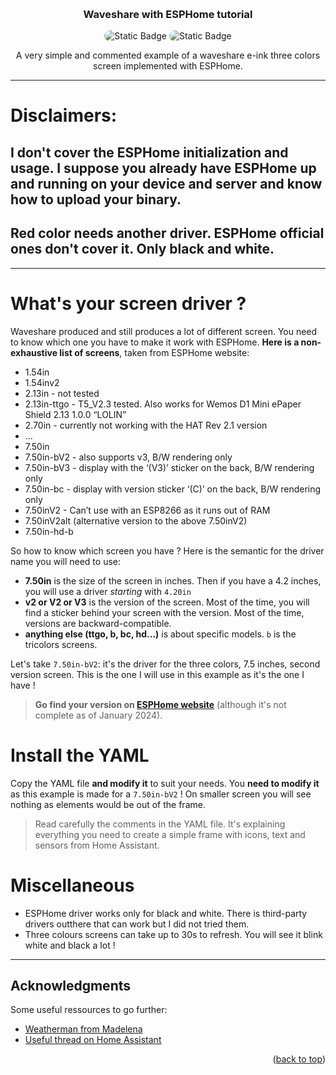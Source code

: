 <!-- Improved compatibility of back to top link: See: https://github.com/othneildrew/Best-README-Template/pull/73 -->
<a name="readme-top"></a>
<!--
*** Thanks for checking out the Best-README-Template. If you have a suggestion
*** that would make this better, please fork the repo and create a pull request
*** or simply open an issue with the tag "enhancement".
*** Don't forget to give the project a star!
*** Thanks again! Now go create something AMAZING! :D
-->


<!-- PROJECT LOGO -->
<br />
<div align="center">
  <h3 align="center">Waveshare with ESPHome tutorial</h3>
  <img alt="Static Badge" style="border-radius:16px" src="https://img.shields.io/badge/ESPHOME-000?style=for-the-badge&logo=esphome&logoColor=white">
  <img alt="Static Badge" style="border-radius:16px" src="https://img.shields.io/badge/HOME%20ASSISTANT-18BCF2?style=for-the-badge&logo=homeassistant&logoColor=white">
  <p align="center">
    A very simple and commented example of a waveshare e-ink three colors screen implemented with ESPHome.
  </p>
</div>

---

# Disclaimers:
## I don't cover the ESPHome initialization and usage. I suppose you already have ESPHome up and running on your device and server and know how to upload your binary.
## Red color needs another driver. ESPHome official ones don't cover it. Only black and white.

---

# What's your screen driver ?

Waveshare produced and still produces a lot of different screen. You need to know which one you have to make it work with ESPHome. **Here is a non-exhaustive list of screens**, taken from ESPHome website:
- 1.54in
- 1.54inv2
- 2.13in - not tested
- 2.13in-ttgo - T5_V2.3 tested. Also works for Wemos D1 Mini ePaper Shield 2.13 1.0.0 “LOLIN”
- 2.70in - currently not working with the HAT Rev 2.1 version
- ...
- 7.50in
- 7.50in-bV2 - also supports v3, B/W rendering only
- 7.50in-bV3 - display with the ‘(V3)’ sticker on the back, B/W rendering only
- 7.50in-bc - display with version sticker ‘(C)’ on the back, B/W rendering only
- 7.50inV2 - Can’t use with an ESP8266 as it runs out of RAM
- 7.50inV2alt (alternative version to the above 7.50inV2)
- 7.50in-hd-b

So how to know which screen you have ? Here is the semantic for the driver name you will need to use:

- **7.50in** is the size of the screen in inches. Then if you have a 4.2 inches, you will use a driver *starting* with `4.20in`
- **v2 or V2 or V3** is the version of the screen. Most of the time, you will find a sticker behind your screen with the version. Most of the time, versions are backward-compatible.
- **anything else (ttgo, b, bc, hd...)** is about specific models. `b` is the tricolors screens.

Let's take `7.50in-bV2`: it's the driver for the three colors, 7.5 inches, second version screen. This is the one I will use in this example as it's the one I have !

> **Go find your version on [ESPHome website](https://esphome.io/components/display/waveshare_epaper.html#configuration-variables)** (although it's not complete as of January 2024).

# Install the YAML

Copy the YAML file **and modify it** to suit your needs. You **need to modify it** as this example is made for a `7.50in-bV2` ! On smaller screen you will see nothing as elements would be out of the frame.

> Read carefully the comments in the YAML file. It's explaining everything you need to create a simple frame with icons, text and sensors from Home Assistant.

# Miscellaneous

- ESPHome driver works only for black and white. There is third-party drivers outthere that can work but I did not tried them.
- Three colours screens can take up to 30s to refresh. You will see it blink white and black a lot !

---

<!-- ACKNOWLEDGMENTS -->
## Acknowledgments

Some useful ressources to go further:

* [Weatherman from Madelena](https://github.com/Madelena/esphome-weatherman-dashboard/blob/main/weatherman.yaml)
* [Useful thread on Home Assistant](https://community.home-assistant.io/t/use-esphome-with-e-ink-displays-to-blend-in-with-your-home-decor/435428)

<p align="right">(<a href="#readme-top">back to top</a>)</p>